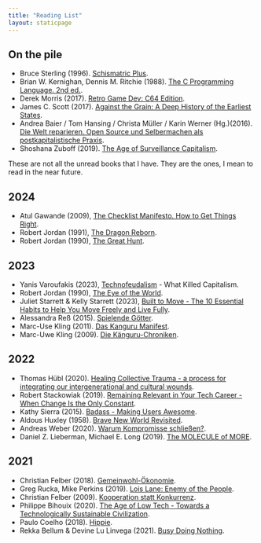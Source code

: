 ```yaml
---
title: "Reading List"
layout: staticpage
---
```


## On the pile

- Bruce Sterling (1996). [Schismatric Plus](https://www.goodreads.com/book/show/161296.Schismatrix_Plus).
- Brian W. Kernighan, Dennis M. Ritchie (1988). [The C Programming Language. 2nd ed.](https://en.wikipedia.org/wiki/The_C_Programming_Language).
- Derek Morris (2017). [Retro Game Dev: C64 Edition](https://www.retrogamedev.com/c64edition).
- James C. Scott (2017). [Against the Grain: A Deep History of the Earliest States](https://en.wikipedia.org/wiki/Against_the_Grain:_A_Deep_History_of_the_Earliest_States).
- Andrea Baier / Tom Hansing / Christa Müller / Karin Werner (Hg.)(2016). [Die Welt reparieren. Open Source und Selbermachen als postkapitalistische Praxis](https://www.transcript-verlag.de/978-3-8376-3377-1/die-welt-reparieren/?c=311000220).
- Shoshana Zuboff (2019). [The Age of Surveillance Capitalism](https://en.wikipedia.org/wiki/The_Age_of_Surveillance_Capitalism).

These are not all the unread books that I have. They are the ones, I mean to read in the near future.

## 2024

- Atul Gawande (2009), [The Checklist Manifesto. How to Get Things Right](https://atulgawande.com/book/the-checklist-manifesto/).
- Robert Jordan (1991), [The Dragon Reborn](https://en.wikipedia.org/wiki/The_Dragon_Reborn).
- Robert Jordan (1990), [The Great Hunt](https://en.wikipedia.org/wiki/The_Great_Hunt).

## 2023

- Yanis Varoufakis (2023), [Technofeudalism](https://www.penguin.co.uk/books/451795/technofeudalism-by-varoufakis-yanis/9781847927279) - What Killed Capitalism.
- Robert Jordan (1990), [The Eye of the World](https://en.wikipedia.org/wiki/The_Eye_of_the_World).
- Juliet Starrett & Kelly Starrett (2023), [Built to Move - The 10 Essential Habits to Help You Move Freely and Live Fully](https://thereadystate.com/built-to-move/).
- Alessandra Reß (2015). [Spielende Götter](https://fragmentansichten.com/eigenansichten-veroffentlichungen/romane/spielende-goetter/).
- Marc-Use Kling (2011). [Das Kanguru Manifest](https://en.wikipedia.org/wiki/The_Kangaroo_Chronicles#Das_K%C3%A4nguru_Manifest_(The_Kangaroo_Manifesto)).
- Marc-Uwe Kling (2009). [Die Känguru-Chroniken](https://en.wikipedia.org/wiki/The_Kangaroo_Chronicles#Die_K%C3%A4nguru_Chroniken_(The_Kangaroo_Chronicles)).

## 2022

- Thomas Hübl (2020). [Healing Collective Trauma - a process for integrating our intergenerational and cultural wounds](https://www.collectivetraumabook.com/).
- Robert Stackowiak (2019). [Remaining Relevant in Your Tech Career - When Change Is the Only Constant](https://www.oreilly.com/library/view/remaining-relevant-in/9781484237038/).
- Kathy Sierra (2015). [Badass - Making Users Awesome](https://joelhooks.com/badass-making-users-awesome-by-kathy-sierra).
- Aldous Huxley (1958). [Brave New World Revisited](https://www.huxley.net/bnw-revisited/).
- Andreas Weber (2020). [Warum Kompromisse schließen?](https://shop.duden.de/products/warum-kompromisse-schliessen).
- Daniel Z. Lieberman, Michael E. Long (2019). [The MOLECULE of MORE](https://moleculeofmore.com/).

## 2021

- Christian Felber (2018). [Gemeinwohl-Ökonomie](https://christian-felber.at/buecher/die-gemeinwohl-oekonomie/).
- Greg Rucka, Mike Perkins (2019). [Lois Lane: Enemy of the People](https://www.goodreads.com/book/show/53188794-lois-lane).
- Christian Felber (2009). [Kooperation statt Konkurrenz](https://christian-felber.at/buecher/kooperation-statt-konkurrenz/).
- Philippe Bihouix (2020). [The Age of Low Tech - Towards a Technologically Sustainable Civilization](https://bristoluniversitypress.co.uk/the-age-of-low-tech).
- Paulo Coelho (2018). [Hippie](https://paulocoelho.com/9786073172158/hippie/).
- Rekka Bellum & Devine Lu Linvega (2021). [Busy Doing Nothing](https://100r.co/site/busy_doing_nothing.html).

